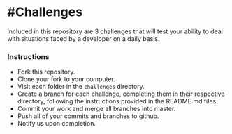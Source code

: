 #Challenges
==========
Included in this repository are 3 challenges that will test your ability to deal with situations faced by a developer on a daily basis.

### Instructions
* Fork this repository.
* Clone your fork to your computer.
* Visit each folder in the `challenges` directory.
* Create a branch for each challenge, completing them in their respective directory, following the instructions provided in the README.md files.
* Commit your work and merge all branches into master.
* Push all of your commits and branches to github.
* Notify us upon completion.
